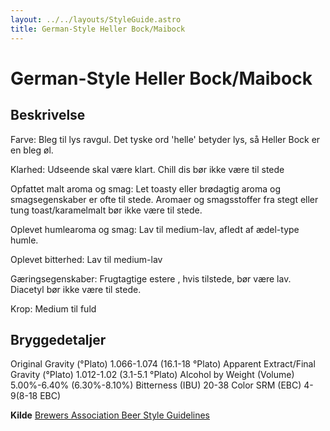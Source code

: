 ```yaml
---
layout: ../../layouts/StyleGuide.astro
title: German-Style Heller Bock/Maibock
---
```

# German-Style Heller Bock/Maibock

## Beskrivelse
Farve: Bleg til lys ravgul. Det tyske ord &#39;helle&#39; betyder lys, så Heller Bock er en bleg øl.

Klarhed: Udseende skal være klart. Chill dis bør ikke være til stede

Opfattet malt aroma og smag: Let toasty eller brødagtig aroma og smagsegenskaber er ofte til stede. Aromaer og smagsstoffer fra stegt eller tung toast/karamelmalt bør ikke være til stede.

Oplevet humlearoma og smag: Lav til medium-lav, afledt af ædel-type humle.

Oplevet bitterhed: Lav til medium-lav

Gæringsegenskaber: Frugtagtige estere , hvis tilstede, bør være lav. Diacetyl bør ikke være til stede.

Krop: Medium til fuld




## Bryggedetaljer
Original Gravity (°Plato) 1.066-1.074 (16.1-18 °Plato)
Apparent Extract/Final Gravity (°Plato) 1.012-1.02 (3.1-5.1 °Plato)
Alcohol by Weight (Volume) 5.00%-6.40% (6.30%-8.10%)
Bitterness (IBU) 20-38
Color SRM (EBC) 4-9(8-18 EBC)					



**Kilde**
[Brewers Association Beer Style Guidelines](https://www.brewersassociation.org/)
